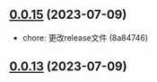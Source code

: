

## [0.0.15](https://github.com/MissNanLan/virutal-list-demo/compare/0.0.14...0.0.15) (2023-07-09)

* chore: 更改release文件 (8a84746)

## [0.0.13](https://github.com/MissNanLan/virutal-list-demo/compare/0.0.12...0.0.13) (2023-07-09)